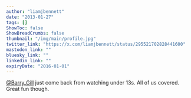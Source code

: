 ```yaml
---
author: "liamjbennett"
date: "2013-01-27"
tags: []
ShowToc: false
ShowBreadCrumbs: false
thumbnail: "/img/main/profile.jpg"
twitter_link: "https://x.com/liamjbennett/status/295521702828441600"
mastodon_link: ""
bluesky_link: ""
linkedin_link: ""
expiryDate: "2016-01-01"
---
```


[@Barry_Gill](https://x.com/Barry_Gill) just come back from watching under 13s. All of us covered. Great fun though.

